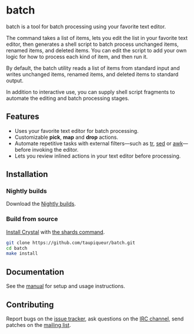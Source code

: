 # batch

batch is a tool for batch processing using your favorite text editor.

The command takes a list of items, lets you edit the list in your favorite text editor,
then generates a shell script to batch process unchanged items, renamed items, and deleted items.
You can edit the script to add your own logic for how to process each kind of item, and then run it.

By default, the batch utility reads a list of items from standard input
and writes unchanged items, renamed items, and deleted items to standard output.

In addition to interactive use,
you can supply shell script fragments to automate the editing and batch processing stages.

## Features

- Uses your favorite text editor for batch processing.
- Customizable **pick**, **map** and **drop** actions.
- Automate repetitive tasks with external filters—such as [tr], [sed] or [awk][gawk]—before invoking the editor.
- Lets you review inlined actions in your text editor before processing.

[tr]: https://man.openbsd.org/tr
[sed]: https://gnu.org/software/sed/
[gawk]: https://gnu.org/software/gawk/

## Installation

### Nightly builds

Download the [Nightly builds].

[Nightly builds]: https://github.com/taupiqueur/batch/releases/nightly

### Build from source

[Install Crystal] with [the shards command].

[Install Crystal]: https://crystal-lang.org/install/
[The shards command]: https://crystal-lang.org/reference/master/the_shards_command/

``` sh
git clone https://github.com/taupiqueur/batch.git
cd batch
make install
```

## Documentation

See the [manual] for setup and usage instructions.

[Manual]: docs/manual.md

## Contributing

Report bugs on the [issue tracker],
ask questions on the [IRC channel],
send patches on the [mailing list].

[Issue tracker]: https://github.com/taupiqueur/batch/issues
[IRC channel]: https://web.libera.chat/gamja/#taupiqueur
[Mailing list]: https://github.com/taupiqueur/batch/pulls
